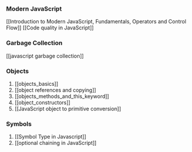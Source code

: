### Modern JavaScript
[[Introduction to Modern JavaScript, Fundamentals, Operators and Control Flow]]
[[Code quality in JavaScript]]
### Garbage Collection
[[javascript garbage collection]]
### Objects
1. [[objects_basics]]
2. [[object references and copying]]
3. [[objects_methods_and_this_keyword]]
4. [[object_constructors]]
5. [[JavaScript object to primitive conversion]]
### Symbols
1. [[Symbol Type in Javascript]]
2. [[optional chaining in JavaScript]]
